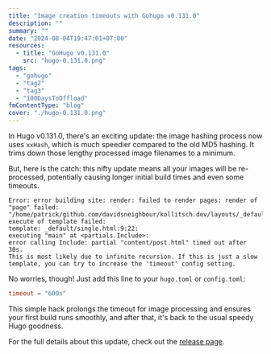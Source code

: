 ```yaml
---
title: "Image creation timeouts with Gohugo v0.131.0"
description: ""
summary: ""
date: "2024-08-04T19:47:01+07:00"
resources:
  - title: "GoHugo v0.131.0"
    src: "hugo-0.131.0.png"
tags:
  - "gohugo"
  - "tag2"
  - "tag3"
  - "100DaysToOffload"
fmContentType: "blog"
cover: "./hugo-0.131.0.png"
---
```


In Hugo v0.131.0, there's an exciting update: the image hashing process now uses `xxHash`, which is much speedier compared to the old MD5 hashing. It trims down those lengthy processed image filenames to a minimum.

But, here is the catch: this nifty update means all your images will be re-processed, potentially causing longer initial build times and even some timeouts.

```plaintext
Error: error building site: render: failed to render pages: render of "page" failed:
"/home/patrick/github.com/davidsneighbour/kollitsch.dev/layouts/_default/single.html:9:22":
execute of template failed:
template: _default/single.html:9:22:
executing "main" at <partials.Include>:
error calling Include: partial "content/post.html" timed out after 30s.
This is most likely due to infinite recursion. If this is just a slow
template, you can try to increase the 'timeout' config setting.
```

No worries, though! Just add this line to your `hugo.toml` or `config.toml`:

```toml
timeout = "600s"
```

This simple hack prolongs the timeout for image processing and ensures your first build runs smoothly, and after that, it's back to the usual speedy Hugo goodness.

For the full details about this update, check out the [release page](https://github.com/gohugoio/hugo/releases/tag/v0.131.0).
